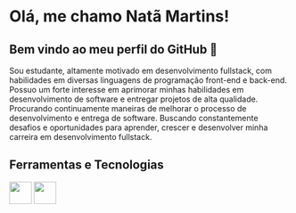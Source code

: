 # Olá, me chamo Natã Martins! 
## Bem vindo ao meu perfil do GitHub 👋

Sou estudante, altamente motivado em desenvolvimento fullstack, com habilidades em diversas linguagens de programação front-end e back-end. Possuo um forte interesse em aprimorar minhas habilidades em desenvolvimento de software e entregar projetos de alta qualidade. Procurando continuamente maneiras de melhorar o processo de desenvolvimento e entrega de software. Buscando constantemente desafios e oportunidades para aprender, crescer e desenvolver minha carreira em desenvolvimento fullstack.

## Ferramentas e Tecnologias
<img src="https://cdn.jsdelivr.net/gh/devicons/devicon@latest/icons/html5/html5-original-wordmark.svg" width="40" height="40" />
<img src="https://cdn.jsdelivr.net/gh/devicons/devicon@latest/icons/css3/css3-original-wordmark.svg" width="40" height="40" />
<!--
**NathanMarts/NathanMarts** is a ✨ _special_ ✨ repository because its `README.md` (this file) appears on your GitHub profile.

Here are some ideas to get you started:

- 🔭 I’m currently working on ...
- 🌱 I’m currently learning ...
- 👯 I’m looking to collaborate on ...
- 🤔 I’m looking for help with ...
- 💬 Ask me about ...
- 📫 How to reach me: ...
- 😄 Pronouns: ...
- ⚡ Fun fact: ...
-->
